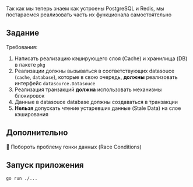 

Так как мы теперь знаем как устроены PostgreSQL и Redis, мы постараемся реализовать часть их функционала самостоятельно

## Задание

Требования:
1) Написать реализацию кэширующего слоя (Cache) и хранилища (DB) в пакете `pkg`
2) Реализации должны вызываться в соответствующих datasouce (`cache`, `database`), которые в свою очередь, **должны** реализовать интерфейс `datasource.Datasouce`
3) Реализация транзакций **должна** использовать механизмы блокировок
4) Данные в datasouce database должны создаваться в транзакции
5) **Нельзя** допускать чтение устаревших данные (Stale Data) на слое кэширования

## Дополнительно
💎 Побороть проблему гонки данных (Race Conditions)

## Запуск приложения
```shell
go run ./...
```
